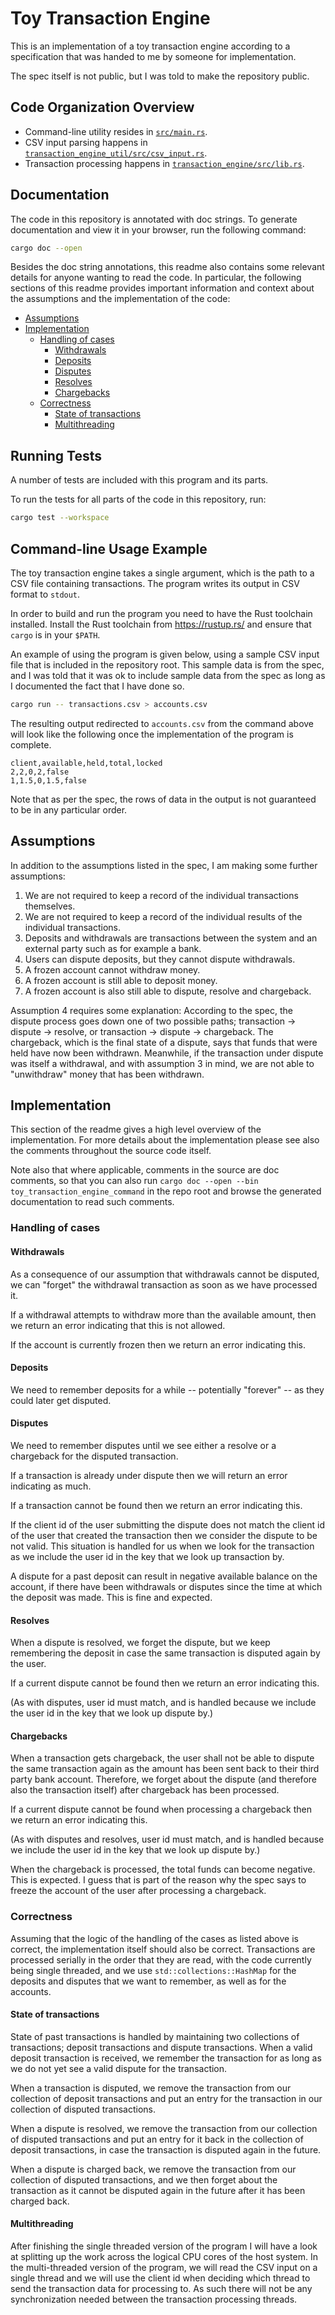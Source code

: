 # Toy Transaction Engine

This is an implementation of a toy transaction engine according to a specification
that was handed to me by someone for implementation.

The spec itself is not public, but I was told to make the repository public.

## Code Organization Overview

* Command-line utility resides in [`src/main.rs`](src/main.rs).
* CSV input parsing happens in [`transaction_engine_util/src/csv_input.rs`](transaction_engine_util/src/csv_input.rs).
* Transaction processing happens in [`transaction_engine/src/lib.rs`](transaction_engine/src/lib.rs).

## Documentation

The code in this repository is annotated with doc strings. To generate documentation
and view it in your browser, run the following command:

```zsh
cargo doc --open
```

Besides the doc string annotations, this readme also contains some relevant details
for anyone wanting to read the code. In particular, the following sections of this
readme provides important information and context about the assumptions and the
implementation of the code:

* [Assumptions](#assumptions)
* [Implementation](#implementation)
  - [Handling of cases](#handling-of-cases)
    * [Withdrawals](#withdrawals)
    * [Deposits](#deposits)
    * [Disputes](#disputes)
    * [Resolves](#resolves)
    * [Chargebacks](#chargebacks)
  - [Correctness](#correctness)
    * [State of transactions](#state-of-transactions)
    * [Multithreading](#multithreading)

## Running Tests

A number of tests are included with this program and its parts.

To run the tests for all parts of the code in this repository, run:

```zsh
cargo test --workspace
```

## Command-line Usage Example

The toy transaction engine takes a single argument, which is the path to a CSV file
containing transactions. The program writes its output in CSV format to `stdout`.

In order to build and run the program you need to have the Rust toolchain
installed. Install the Rust toolchain from https://rustup.rs/ and ensure
that `cargo` is in your `$PATH`.

An example of using the program is given below, using a sample CSV input
file that is included in the repository root. This sample data is from
the spec, and I was told that it was ok to include sample data from
the spec as long as I documented the fact that I have done so.

```zsh
cargo run -- transactions.csv > accounts.csv
```

The resulting output redirected to `accounts.csv` from the command above
will look like the following once the implementation of the program
is complete.

```csv
client,available,held,total,locked
2,2,0,2,false
1,1.5,0,1.5,false
```

Note that as per the spec, the rows of data in the output is
not guaranteed to be in any particular order.

## Assumptions

In addition to the assumptions listed in the spec, I am making some further assumptions:

1. We are not required to keep a record of the individual transactions themselves.
2. We are not required to keep a record of the individual results of the individual transactions.
3. Deposits and withdrawals are transactions between the system and an external
   party such as for example a bank.
4. Users can dispute deposits, but they cannot dispute withdrawals.
5. A frozen account cannot withdraw money.
6. A frozen account is still able to deposit money.
7. A frozen account is also still able to dispute, resolve and chargeback.

Assumption 4 requires some explanation: According to the spec, the dispute process
goes down one of two possible paths; transaction -> dispute -> resolve, or
transaction -> dispute -> chargeback. The chargeback, which is the final state
of a dispute, says that funds that were held have now been withdrawn.
Meanwhile, if the transaction under dispute was itself a withdrawal, and with
assumption 3 in mind, we are not able to "unwithdraw" money that has been withdrawn.

## Implementation

This section of the readme gives a high level overview of the implementation.
For more details about the implementation please see also the comments
throughout the source code itself.

Note also that where applicable, comments in the source are doc comments, so that
you can also run `cargo doc --open --bin toy_transaction_engine_command`
in the repo root and browse the generated documentation to read such comments.

### Handling of cases

#### Withdrawals

As a consequence of our assumption that withdrawals cannot be disputed, we can
"forget" the withdrawal transaction as soon as we have processed it.

If a withdrawal attempts to withdraw more than the available amount, then
we return an error indicating that this is not allowed.

If the account is currently frozen then we return an error indicating this.

#### Deposits

We need to remember deposits for a while -- potentially "forever" -- as they could
later get disputed.

#### Disputes

We need to remember disputes until we see either a resolve or a chargeback for
the disputed transaction.

If a transaction is already under dispute then we will return an error indicating as much.

If a transaction cannot be found then we return an error indicating this.

If the client id of the user submitting the dispute does not match the client id
of the user that created the transaction then we consider the dispute to be not valid.
This situation is handled for us when we look for the transaction as we include
the user id in the key that we look up transaction by.

A dispute for a past deposit can result in negative available balance on the account,
if there have been withdrawals or disputes since the time at which the deposit was made.
This is fine and expected.

#### Resolves

When a dispute is resolved, we forget the dispute, but we keep remembering the deposit
in case the same transaction is disputed again by the user.

If a current dispute cannot be found then we return an error indicating this.

(As with disputes, user id must match, and is handled because we include the user id
in the key that we look up dispute by.)

#### Chargebacks

When a transaction gets chargeback, the user shall not be able to dispute the same transaction
again as the amount has been sent back to their third party bank account. Therefore, we forget
about the dispute (and therefore also the transaction itself) after chargeback has been processed.

If a current dispute cannot be found when processing a chargeback
then we return an error indicating this.

(As with disputes and resolves, user id must match, and is handled because we include the user id
in the key that we look up dispute by.)

When the chargeback is processed, the total funds can become negative. This is expected.
I guess that is part of the reason why the spec says to freeze the account of the user
after processing a chargeback.

### Correctness

Assuming that the logic of the handling of the cases as listed above is correct,
the implementation itself should also be correct. Transactions are processed
serially in the order that they are read, with the code currently being
single threaded, and we use `std::collections::HashMap` for the deposits
and disputes that we want to remember, as well as for the accounts.

#### State of transactions

State of past transactions is handled by maintaining two collections of transactions;
deposit transactions and dispute transactions. When a valid deposit transaction is
received, we remember the transaction for as long as we do not yet see a valid
dispute for the transaction.

When a transaction is disputed, we remove the transaction from our collection
of deposit transactions and put an entry for the transaction in our collection
of disputed transactions.

When a dispute is resolved, we remove the transaction from our collection of
disputed transactions and put an entry for it back in the collection of
deposit transactions, in case the transaction is disputed again in the future.

When a dispute is charged back, we remove the transaction from our collection of
disputed transactions, and we then forget about the transaction as it cannot
be disputed again in the future after it has been charged back.

#### Multithreading

After finishing the single threaded version of the program I will have
a look at splitting up the work across the logical CPU cores of the host
system. In the multi-threaded version of the program, we will read the CSV
input on a single thread and we will use the client id when deciding which
thread to send the transaction data for processing to. As such there will
not be any synchronization needed between the transaction processing threads.
